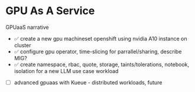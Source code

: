 # GPU As A Service

GPUaaS narrative

- ✅ create a new gpu machineset openshift using nvidia A10 instance on cluster
- ✅ configure gpu operator, time-slicing for parrallel/sharing, describe MIG?
- ✅ create namespace, rbac, quote, storage, taints/tolerations, notebook, isolation for a new LLM use case workload
- [ ] advanced gpuaas with Kueue - distributed workloads, future
